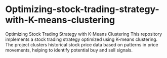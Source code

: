 # Optimizing-stock-trading-strategy-with-K-means-clustering
Optimizing Stock Trading Strategy with K-Means Clustering This repository implements a stock trading strategy optimized using K-means clustering. The project clusters historical stock price data based on patterns in price movements, helping to identify potential buy and sell signals.
